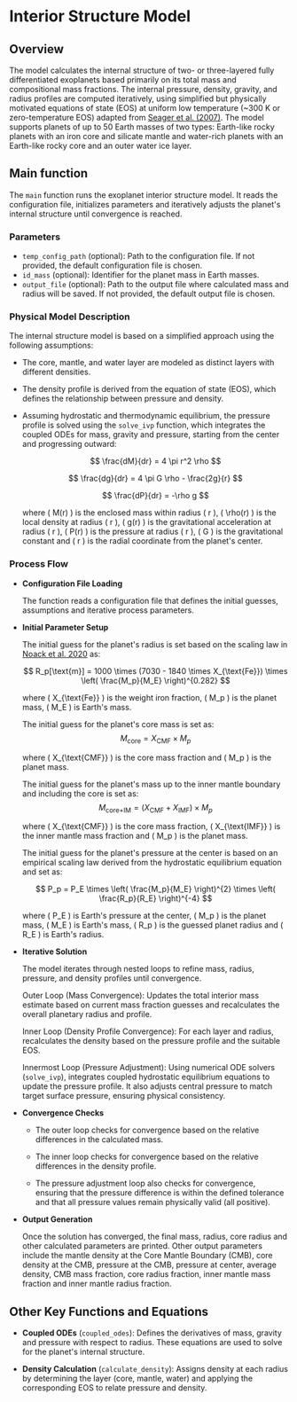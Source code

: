 # Interior Structure Model

## Overview
The model calculates the internal structure of two- or three-layered fully differentiated exoplanets based primarily on its total mass and compositional mass fractions. The internal pressure, density, gravity, and radius profiles are computed iteratively, using simplified but physically motivated equations of state (EOS) at uniform low temperature (~300 K or zero-temperature EOS) adapted from [Seager et al. (2007)](https://iopscience.iop.org/article/10.1086/521346). The model supports planets of up to 50 Earth masses of two types: Earth-like rocky planets with an iron core and silicate mantle and water-rich planets with an Earth-like rocky core and an outer water ice layer. 

## Main function
The `main` function runs the exoplanet interior structure model. It reads the configuration file, initializes parameters and iteratively adjusts the planet's internal structure until convergence is reached.

### Parameters
- `temp_config_path` (optional): Path to the configuration file. If not provided, the default configuration file is chosen.
- `id_mass` (optional): Identifier for the planet mass in Earth masses.
- `output_file` (optional): Path to the output file where calculated mass and radius will be saved. If not provided, the default output file is chosen.

### Physical Model Description
The internal structure model is based on a simplified approach using the following assumptions:

- The core, mantle, and water layer are modeled as distinct layers with different densities.
- The density profile is derived from the equation of state (EOS), which defines the relationship between pressure and density.
- Assuming hydrostatic and thermodynamic equilibrium, the pressure profile is solved using the `solve_ivp` function, which integrates the coupled ODEs for mass, gravity and pressure, starting from the center and progressing outward:

  $$
  \frac{dM}{dr} = 4 \pi r^2 \rho
  $$ 

  $$
  \frac{dg}{dr} = 4 \pi G \rho - \frac{2g}{r}
  $$

  $$
  \frac{dP}{dr} = -\rho g
  $$
  
  where \( M(r) \) is the enclosed mass within radius \( r \), \( \rho(r) \) is the local density at radius \( r \), \( g(r) \) is the gravitational acceleration at radius \( r \), \( P(r) \) is the pressure at radius \( r \), \( G \) is the gravitational constant and \( r \) is the radial coordinate from the planet's center.  

### Process Flow
- **Configuration File Loading**
   
    The function reads a configuration file that defines the initial guesses, assumptions and iterative process parameters.

- **Initial Parameter Setup**

    The initial guess for the planet's radius is set based on the scaling law in [Noack et al. 2020](https://ui.adsabs.harvard.edu/abs/2020A%26A...638A.129N/abstract) as:

    $$
    R_p[\text{m}] = 1000 \times (7030 - 1840 \times X_{\text{Fe}}) \times \left( \frac{M_p}{M_E} \right)^{0.282}
    $$

    where \( X_{\text{Fe}} \) is the weight iron fraction, \( M_p \) is the planet mass, \( M_E \) is Earth's mass.

    The initial guess for the planet's core mass is set as:
    $$
    M_{\text{core}} = X_{\text{CMF}} \times M_p
    $$

    where \( X_{\text{CMF}} \) is the core mass fraction and \( M_p \) is the planet mass.

    The initial guess for the planet's mass up to the inner mantle boundary and including the core is set as:
    $$
    M_{\text{core+IM}} = (X_{\text{CMF}}+X_{\text{IMF}}) \times M_p
    $$

    where \( X_{\text{CMF}} \) is the core mass fraction, \( X_{\text{IMF}} \) is the inner mantle mass fraction and \( M_p \) is the planet mass.

    The initial guess for the planet's pressure at the center is based on an empirical scaling law derived from the hydrostatic equilibrium equation and set as:

    $$
    P_p = P_E \times \left( \frac{M_p}{M_E} \right)^{2} \times \left( \frac{R_p}{R_E} \right)^{-4}
    $$

    where \( P_E \) is Earth's pressure at the center, \( M_p \) is the planet mass, \( M_E \) is Earth's mass, \( R_p \) is the guessed planet radius and \( R_E \) is Earth's radius.

- **Iterative Solution**

    The model iterates through nested loops to refine mass, radius, pressure, and density profiles until convergence.

    Outer Loop (Mass Convergence):
    Updates the total interior mass estimate based on current mass fraction guesses and recalculates the overall planetary radius and profile.

    Inner Loop (Density Profile Convergence):
    For each layer and radius, recalculates the density based on the pressure profile and the suitable EOS.

    Innermost Loop (Pressure Adjustment):
    Using numerical ODE solvers (`solve_ivp`), integrates coupled hydrostatic equilibrium equations to update the pressure profile. It also adjusts central pressure to match target surface pressure, ensuring physical consistency.

- **Convergence Checks**

    * The outer loop checks for convergence based on the relative differences in the calculated mass.

    * The inner loop checks for convergence based on the relative differences in the density profile.
    
    * The pressure adjustment loop also checks for convergence, ensuring that the pressure difference is within the defined tolerance and that all pressure values remain physically valid (all positive).

- **Output Generation**

    Once the solution has converged, the final mass, radius, core radius and other calculated parameters are printed. Other output parameters include the mantle density at the Core Mantle Boundary (CMB), core density at the CMB, pressure at the CMB, pressure at center, average density, CMB mass fraction, core radius fraction, inner mantle mass fraction and inner mantle radius fraction.

## Other Key Functions and Equations

- **Coupled ODEs** (`coupled_odes`): Defines the derivatives of mass, gravity and pressure with respect to radius. These equations are used to solve for the planet's internal structure.
  
- **Density Calculation** (`calculate_density`): Assigns density at each radius by determining the layer (core, mantle, water) and applying the corresponding EOS to relate pressure and density.